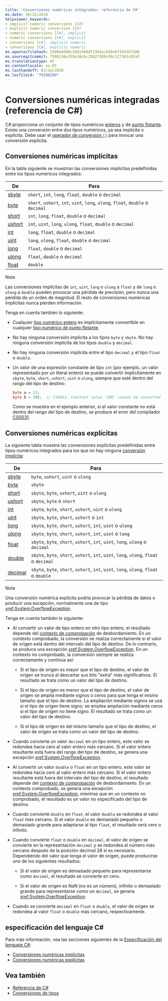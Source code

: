 ```yaml
---
title: 'Conversiones numéricas integradas: referencia de C#'
ms.date: 10/22/2019
helpviewer_keywords:
- implicit numeric conversions [C#]
- explicit numeric conversion [C#]
- numeric conversions [C#], implicit
- numeric conversions [C#], explicit
- conversions [C#], implicit numeric
- conversions [C#], explicit numeric
ms.openlocfilehash: 5380e8480c39d1940df13b2ecb50a0f394367388
ms.sourcegitcommit: 7588136e355e10cbc2582f389c90c127363c02a5
ms.translationtype: HT
ms.contentlocale: es-ES
ms.lasthandoff: 03/14/2020
ms.locfileid: "79398290"
---
```

# <a name="built-in-numeric-conversions-c-reference"></a>Conversiones numéricas integradas (referencia de C#)

C# proporciona un conjunto de tipos numéricos [enteros](integral-numeric-types.md) y de [punto flotante](floating-point-numeric-types.md). Existe una conversión entre dos tipos numéricos, ya sea implícita o explícita. Debe usar el [operador de conversión `()`](../operators/type-testing-and-cast.md#cast-operator-) para invocar una conversión explícita.

## <a name="implicit-numeric-conversions"></a>Conversiones numéricas implícitas

En la tabla siguiente se muestran las conversiones implícitas predefinidas entre los tipos numéricos integrados:

|De|Para|
|----------|--------|
|[sbyte](integral-numeric-types.md)|`short`, `int`, `long`, `float`, `double` o `decimal`|
|[byte](integral-numeric-types.md)|`short`, `ushort`, `int`, `uint`, `long`, `ulong`, `float`, `double` o `decimal`|
|[short](integral-numeric-types.md)|`int`, `long`, `float`, `double` o `decimal`|
|[ushort](integral-numeric-types.md)|`int`, `uint`, `long`, `ulong`, `float`, `double` o `decimal`|
|[int](integral-numeric-types.md)|`long`, `float`, `double` o `decimal`|
|[uint](integral-numeric-types.md)|`long`, `ulong`, `float`, `double` o `decimal`|
|[long](integral-numeric-types.md)|`float`, `double` o `decimal`|
|[ulong](integral-numeric-types.md)|`float`, `double` o `decimal`|
|[float](floating-point-numeric-types.md)|`double`|

> [!NOTE]
> Las conversiones implícitas de `int`, `uint`, `long` o `ulong` a `float` y de `long` o `ulong` a `double` pueden provocar una pérdida de precisión, pero nunca una pérdida de un orden de magnitud. El resto de conversiones numéricas implícitas nunca pierden información.

Tenga en cuenta también lo siguiente:

- Cualquier [tipo numérico entero](integral-numeric-types.md) es implícitamente convertible en cualquier [tipo numérico de punto flotante](floating-point-numeric-types.md).

- No hay ninguna conversión implícita a los tipos `byte` y `sbyte`. No hay ninguna conversión implícita de los tipos `double` y `decimal`.

- No hay ninguna conversión implícita entre el tipo `decimal` y el tipo `float` o `double`.

- Un valor de una expresión constante de tipo `int` (por ejemplo, un valor representado por un literal entero) se puede convertir implícitamente en `sbyte`, `byte`, `short`, `ushort`, `uint` o `ulong`, siempre que esté dentro del rango del tipo de destino:

  ```csharp
  byte a = 13;
  byte b = 300;  // CS0031: Constant value '300' cannot be converted to a 'byte'
  ```

  Como se muestra en el ejemplo anterior, si el valor constante no está dentro del rango del tipo de destino, se produce el error del compilador [CS0031](../../misc/cs0031.md).

## <a name="explicit-numeric-conversions"></a>Conversiones numéricas explícitas

La siguiente tabla muestra las conversiones explícitas predefinidas entre tipos numéricos integrados para los que no hay ninguna [conversión implícita](#implicit-numeric-conversions):

|De|Para|
|----------|--------|
|[sbyte](integral-numeric-types.md)|`byte`, `ushort`, `uint` o `ulong`|
|[byte](integral-numeric-types.md)|`sbyte`|
|[short](integral-numeric-types.md)|`sbyte`, `byte`, `ushort`, `uint` o `ulong`|
|[ushort](integral-numeric-types.md)|`sbyte`, `byte` o `short`|
|[int](integral-numeric-types.md)|`sbyte`, `byte`, `short`, `ushort`, `uint` o `ulong`|
|[uint](integral-numeric-types.md)|`sbyte`, `byte`, `short`, `ushort` o `int`|
|[long](integral-numeric-types.md)|`sbyte`, `byte`, `short`, `ushort`, `int`, `uint` o `ulong`|
|[ulong](integral-numeric-types.md)|`sbyte`, `byte`, `short`, `ushort`, `int`, `uint` o `long`|
|[float](floating-point-numeric-types.md)|`sbyte`, `byte`, `short`, `ushort`, `int`, `uint`, `long`, `ulong` o `decimal`|
|[double](floating-point-numeric-types.md)|`sbyte`, `byte`, `short`, `ushort`, `int`, `uint`, `long`, `ulong`, `float` o `decimal`|
|[decimal](floating-point-numeric-types.md)|`sbyte`, `byte`, `short`, `ushort`, `int`, `uint`, `long`, `ulong`, `float` o `double`|

> [!NOTE]
> Una conversión numérica explícita podría provocar la pérdida de datos o producir una excepción, normalmente una de tipo <xref:System.OverflowException>.

Tenga en cuenta también lo siguiente:

- Al convertir un valor de tipo entero en otro tipo entero, el resultado depende del [contexto de comprobación](../keywords/checked-and-unchecked.md) de desbordamiento. En un contexto comprobado, la conversión se realiza correctamente si el valor de origen está dentro del intervalo del tipo de destino. De lo contrario, se produce una excepción <xref:System.OverflowException>. En un contexto no comprobado, la conversión siempre se realiza correctamente y continúa así:

  - Si el tipo de origen es mayor que el tipo de destino, el valor de origen se trunca al descartar sus bits "extra" más significativos. El resultado se trata como un valor del tipo de destino.

  - Si el tipo de origen es menor que el tipo de destino, el valor de origen se amplía mediante signos o ceros para que tenga el mismo tamaño que el tipo de destino. La ampliación mediante signos se usa si el tipo de origen tiene signo; se emplea ampliación mediante ceros si el tipo de origen no tiene signo. El resultado se trata como un valor del tipo de destino.

  - Si el tipo de origen es del mismo tamaño que el tipo de destino, el valor de origen se trata como un valor del tipo de destino.

- Cuando convierte un valor `decimal` en un tipo entero, este valor se redondea hacia cero al valor entero más cercano. Si el valor entero resultante está fuera del rango del tipo de destino, se genera una excepción <xref:System.OverflowException>.

- Al convertir un valor `double` o `float` en un tipo entero, este valor se redondea hacia cero al valor entero más cercano. Si el valor entero resultante está fuera del intervalo del tipo de destino, el resultado depende del [contexto de comprobación](../keywords/checked-and-unchecked.md) de desbordamiento. En un contexto comprobado, se genera una excepción <xref:System.OverflowException>, mientras que en un contexto no comprobado, el resultado es un valor no especificado del tipo de destino.

- Cuando convierte `double` en `float`, el valor `double` se redondea al valor `float` más cercano. Si el valor `double` es demasiado pequeño o demasiado grande para adaptarse al tipo `float`, el resultado será cero o infinito.

- Cuando convierte `float` o `double` en `decimal`, el valor de origen se convierte en la representación `decimal` y se redondea al número más cercano después de la posición decimal 28 si es necesario. Dependiendo del valor que tenga el valor de origen, puede producirse uno de los siguientes resultados:

  - Si el valor de origen es demasiado pequeño para representarse como `decimal`, el resultado se convierte en cero.

  - Si el valor de origen es NaN (no es un número), infinito o demasiado grande para representarse como un `decimal`, se genera <xref:System.OverflowException>.

- Cuando se convierte `decimal` en `float` o `double`, el valor de origen se redondea al valor `float` o `double` más cercano, respectivamente.

## <a name="c-language-specification"></a>especificación del lenguaje C#

Para más información, vea las secciones siguientes de la [Especificación del lenguaje C#](~/_csharplang/spec/introduction.md):

- [Conversiones numéricas implícitas](~/_csharplang/spec/conversions.md#implicit-numeric-conversions)
- [Conversiones numéricas explícitas](~/_csharplang/spec/conversions.md#explicit-numeric-conversions)

## <a name="see-also"></a>Vea también

- [Referencia de C#](../index.md)
- [Conversiones de tipos](../../programming-guide/types/casting-and-type-conversions.md)
